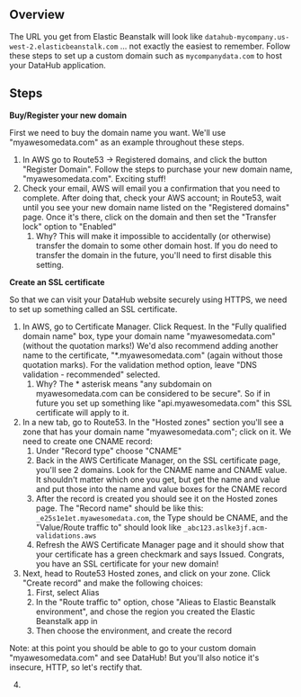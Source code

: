 ## Overview
The URL you get from Elastic Beanstalk will look like `datahub-mycompany.us-west-2.elasticbeanstalk.com`  ... not exactly the easiest to remember. Follow these steps to set up a custom domain such as `mycompanydata.com` to host your DataHub application.

## Steps
**Buy/Register your new domain**

First we need to buy the domain name you want. We'll use "myawesomedata.com" as an example  throughout these steps.

1. In AWS go to Route53 -> Registered domains, and click the button "Register Domain". Follow the steps to purchase your new domain name, "myawesomedata.com". Exciting stuff!
2. Check your email, AWS will email you a confirmation that you need to complete. After doing that, check your AWS account; in Route53, wait until you see your new domain name listed on the "Registered domains" page. Once it's there, click on the domain and then set the "Transfer lock" option to "Enabled"
    1. Why? This will make it impossible to accidentally (or otherwise) transfer the domain to some other domain host. If you do need to transfer the domain in the future, you'll need to first disable this setting.

**Create an SSL certificate**

So that we can visit your DataHub website securely using HTTPS, we need to set up something called an SSL certificate.

1. In AWS, go to Certificate Manager. Click Request. In the "Fully qualified domain name" box, type your domain name "myawesomedata.com"  (without the quotation marks!) We'd also recommend adding another name to the certificate, "*.myawesomedata.com"  (again without those quotation marks). For the validation method option, leave "DNS validation - recommended" selected.
     1. Why? The * asterisk means "any subdomain on myawesomedata.com can be considered to be secure". So if in future you set up something like "api.myawesomedata.com" this SSL certificate will apply to it.
2. In a new tab, go to Route53. In the "Hosted zones" section you'll see a zone that has your domain name "myawesomedata.com"; click on it. We need to create one CNAME record:
    1. Under "Record type" choose "CNAME"
    2. Back in the AWS Certificate Manager, on the SSL certificate page, you'll see 2 domains. Look for the CNAME name and CNAME value. It shouldn't matter which one you get, but get the name and value and put those into the name and value boxes for the CNAME record
    3. After the record is created you should see it on the Hosted zones page. The "Record name" should be like this: `_e25s1e1et.myawesomedata.com`, the Type should be CNAME, and the "Value/Route traffic to" should look like `_abc123.aslke3jf.acm-validations.aws`
    4. Refresh the AWS Certificate Manager page and it should show that your certificate has a green checkmark and says Issued. Congrats, you have an SSL certificate for your new domain!
3. Next, head to Route53 Hosted zones, and click on your zone. Click "Create record" and make the following choices:
    1. First, select Alias
    2. In the "Route traffic to" option, chose "Alieas to Elastic Beanstalk environment", and chose the region you created the Elastic Beanstalk app in
    3. Then choose the environment, and create the record

Note: at this point you should be able to go to your custom domain "myawesomedata.com" and see DataHub! But you'll also notice it's insecure, HTTP, so let's rectify that.

4. 

